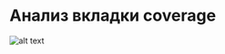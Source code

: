 # Анализ вкладки coverage

![alt text](https://github.com/faintsmile/readme-assets/blob/master/prefomance-analysis/coverage.jpg?raw=true)